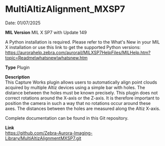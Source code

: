 # MultiAltizAlignment_MXSP7

Date: 01/07/2025

**MIL Version** MIL X SP7 with Update 149

A Python installation is required.
Please refer to the What's New in your MIL X installation or use this link to get the supported Python versions:
https://aurorahelp.zebra.com/aurorail/MILXSP7HelpFiles/MILHelp.htm?topic=Readme\whatsnew\whatsnew.htm

**Type** Plugin

**Description**  
This Capture Works plugin allows users to automatically align point clouds acquired by multiple Altiz devices using a simple bar with holes.
The distance between the holes must be known precisely. This plugin does not correct rotations around the X-axis or the Z-axis.
It is therefore important to position the camera in such a way that no rotations occur around these axes.
The distances between the holes are measured along the Altiz X-axis.

Complete documentation can be found in this Git repository.

**Link**  
https://github.com/Zebra-Aurora-Imaging-Library/MultiAltizAlignmentMXSP7.git